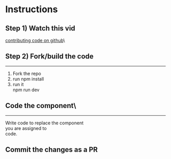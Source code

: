 # Instructions

## Step 1) Watch this vid

[contributing code on github](https://tinyurl.com/yn6zfhx2)\

## Step 2) Fork/build the code

---

1. Fork the repo
2. run npm install
3. run it <br/>
   npm run dev

## Code the component\
---

Write code to replace the component  
you are assigned to\
code.

## Commit the changes as a PR
